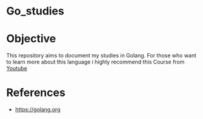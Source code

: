 # Go_studies

# Objective

This repository aims to document my studies in Golang. For those who want to learn more about this language i highly recommend this Course from [Youtube](https://www.youtube.com/channel/UCxD5EE0H7qOhRr0tIVsOZPQ)

# References

* https://golang.org